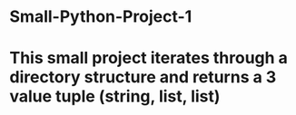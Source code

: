 # Small-Python-Project-1
# This small project iterates through a directory structure and returns a 3 value tuple (string, list, list)
